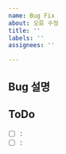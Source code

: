 ```yaml
---
name: Bug Fix
about: 오류 수정
title: ''
labels: ''
assignees: ''

---
```


## Bug 설명


## ToDo
- [ ] :
- [ ] :
